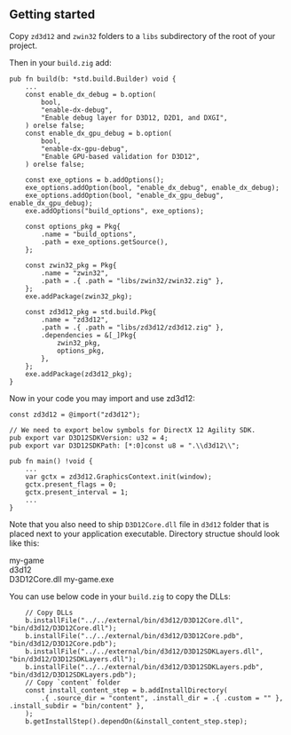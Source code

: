 ## Getting started

Copy `zd3d12` and `zwin32` folders to a `libs` subdirectory of the root of your project.

Then in your `build.zig` add:

```zig
pub fn build(b: *std.build.Builder) void {
    ...
    const enable_dx_debug = b.option(
        bool,
        "enable-dx-debug",
        "Enable debug layer for D3D12, D2D1, and DXGI",
    ) orelse false;
    const enable_dx_gpu_debug = b.option(
        bool,
        "enable-dx-gpu-debug",
        "Enable GPU-based validation for D3D12",
    ) orelse false;

    const exe_options = b.addOptions();
    exe_options.addOption(bool, "enable_dx_debug", enable_dx_debug);
    exe_options.addOption(bool, "enable_dx_gpu_debug", enable_dx_gpu_debug);
    exe.addOptions("build_options", exe_options);

    const options_pkg = Pkg{
        .name = "build_options",
        .path = exe_options.getSource(),
    };

    const zwin32_pkg = Pkg{
        .name = "zwin32",
        .path = .{ .path = "libs/zwin32/zwin32.zig" },
    };
    exe.addPackage(zwin32_pkg);

    const zd3d12_pkg = std.build.Pkg{
        .name = "zd3d12",
        .path = .{ .path = "libs/zd3d12/zd3d12.zig" },
        .dependencies = &[_]Pkg{
            zwin32_pkg,
            options_pkg,
        },
    };
    exe.addPackage(zd3d12_pkg);
}
```

Now in your code you may import and use zd3d12:

```zig
const zd3d12 = @import("zd3d12");

// We need to export below symbols for DirectX 12 Agility SDK.
pub export var D3D12SDKVersion: u32 = 4;
pub export var D3D12SDKPath: [*:0]const u8 = ".\\d3d12\\";

pub fn main() !void {
    ...
    var gctx = zd3d12.GraphicsContext.init(window);
    gctx.present_flags = 0;
    gctx.present_interval = 1;
    ...
}
```

Note that you also need to ship `D3D12Core.dll` file in `d3d12` folder that is placed next to your application executable. Directory structue should look like this:

my-game\
  d3d12\
    D3D12Core.dll
  my-game.exe

You can use below code in your `build.zig` to copy the DLLs:

```zig
    // Copy DLLs
    b.installFile("../../external/bin/d3d12/D3D12Core.dll", "bin/d3d12/D3D12Core.dll");
    b.installFile("../../external/bin/d3d12/D3D12Core.pdb", "bin/d3d12/D3D12Core.pdb");
    b.installFile("../../external/bin/d3d12/D3D12SDKLayers.dll", "bin/d3d12/D3D12SDKLayers.dll");
    b.installFile("../../external/bin/d3d12/D3D12SDKLayers.pdb", "bin/d3d12/D3D12SDKLayers.pdb");
    // Copy `content` folder
    const install_content_step = b.addInstallDirectory(
        .{ .source_dir = "content", .install_dir = .{ .custom = "" }, .install_subdir = "bin/content" },
    );
    b.getInstallStep().dependOn(&install_content_step.step);
```
